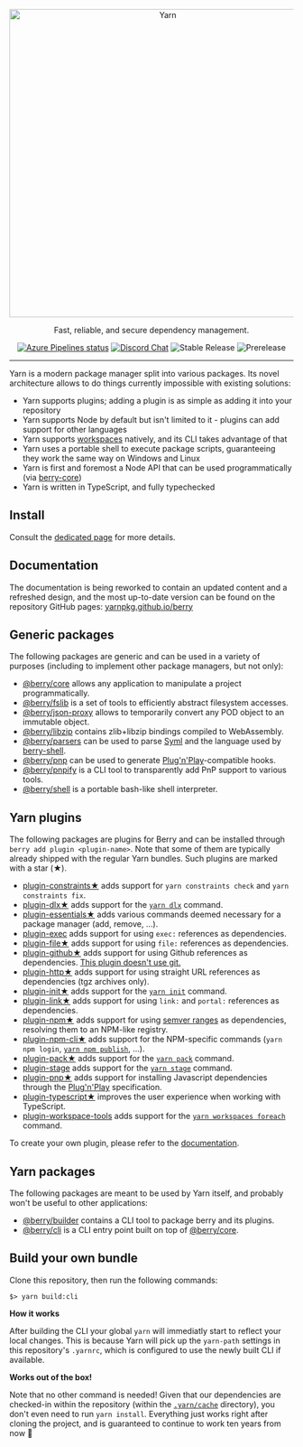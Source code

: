 <p align="center">
  <a href="https://yarnpkg.com/">
    <img alt="Yarn" src="https://github.com/yarnpkg/assets/blob/master/yarn-kitten-full.png?raw=true" width="546">
  </a>
</p>

<p align="center">
  Fast, reliable, and secure dependency management.
</p>

<p align="center">
  <a href="https://dev.azure.com/yarnpkg/berry/_build"><img alt="Azure Pipelines status" src="https://dev.azure.com/yarnpkg/berry/_apis/build/status/yarnpkg.berry"></a>
  <a href="https://discord.gg/yarnpkg"><img alt="Discord Chat" src="https://img.shields.io/discord/226791405589233664.svg"></a>
  <img alt="Stable Release" src="https://img.shields.io/github/release/yarnpkg/yarn.svg?style=flat">
  <img alt="Prerelease" src="https://img.shields.io/github/release-pre/yarnpkg/yarn.svg?style=flat">
</p>

---

Yarn is a modern package manager split into various packages. Its novel architecture allows to do things currently impossible with existing solutions:

- Yarn supports plugins; adding a plugin is as simple as adding it into your repository
- Yarn supports Node by default but isn't limited to it - plugins can add support for other languages
- Yarn supports [workspaces](https://yarnpkg.github.io/berry/features/workspaces) natively, and its CLI takes advantage of that
- Yarn uses a portable shell to execute package scripts, guaranteeing they work the same way on Windows and Linux
- Yarn is first and foremost a Node API that can be used programmatically (via [berry-core](packages/berry-core))
- Yarn is written in TypeScript, and fully typechecked

## Install

Consult the [dedicated page](https://yarnpkg.github.io/berry/getting-started/install) for more details.

## Documentation

The documentation is being reworked to contain an updated content and a refreshed design, and the most up-to-date version can be found on the repository GitHub pages: [yarnpkg.github.io/berry](http://yarnpkg.github.io/berry/)

## Generic packages

The following packages are generic and can be used in a variety of purposes (including to implement other package managers, but not only):

- [@berry/core](packages/berry-core) allows any application to manipulate a project programmatically.
- [@berry/fslib](packages/berry-fslib) is a set of tools to efficiently abstract filesystem accesses.
- [@berry/json-proxy](packages/berry-json-proxy) allows to temporarily convert any POD object to an immutable object.
- [@berry/libzip](packages/berry-libzip) contains zlib+libzip bindings compiled to WebAssembly.
- [@berry/parsers](packages/berry-parsers) can be used to parse [Syml]() and the language used by [berry-shell](packages/berry-shell).
- [@berry/pnp](packages/berry-pnp) can be used to generate [Plug'n'Play](https://yarnpkg.github.io/berry/features/pnp)-compatible hooks.
- [@berry/pnpify](packages/berry-pnpify) is a CLI tool to transparently add PnP support to various tools.
- [@berry/shell](packages/berry-shell) is a portable bash-like shell interpreter.

## Yarn plugins

The following packages are plugins for Berry and can be installed through `berry add plugin <plugin-name>`. Note that some of them are typically already shipped with the regular Yarn bundles. Such plugins are marked with a star (★).

- [plugin-constraints★](packages/plugin-constraints) adds support for `yarn constraints check` and `yarn constraints fix`.
- [plugin-dlx★](packages/plugin-dlx) adds support for the [`yarn dlx`](https://yarnpkg.github.io/berry/cli/dlx) command.
- [plugin-essentials★](packages/plugin-essentials) adds various commands deemed necessary for a package manager (add, remove, ...).
- [plugin-exec](packages/plugin-exec) adds support for using `exec:` references as dependencies.
- [plugin-file★](packages/plugin-file) adds support for using `file:` references as dependencies.
- [plugin-github★](packages/plugin-github) adds support for using Github references as dependencies. [This plugin doesn't use git.](https://stackoverflow.com/a/13636954/880703)
- [plugin-http★](packages/plugin-http) adds support for using straight URL references as dependencies (tgz archives only).
- [plugin-init★](packages/plugin-init) adds support for the [`yarn init`](https://yarnpkg.github.io/berry/cli/init) command.
- [plugin-link★](packages/plugin-link) adds support for using `link:` and `portal:` references as dependencies.
- [plugin-npm★](packages/plugin-npm) adds support for using [semver ranges]() as dependencies, resolving them to an NPM-like registry.
- [plugin-npm-cli★](packages/plugin-npm-cli) adds support for the NPM-specific commands (`yarn npm login`, [`yarn npm publish`](https://yarnpkg.github.io/berry/cli/npm/publish), ...).
- [plugin-pack★](packages/plugin-pack) adds support for the [`yarn pack`](https://yarnpkg.github.io/berry/cli/pack) command.
- [plugin-stage](packages/plugin-pack) adds support for the [`yarn stage`](https://yarnpkg.github.io/berry/cli/stage) command.
- [plugin-pnp★](packages/plugin-pnp) adds support for installing Javascript dependencies through the [Plug'n'Play](https://yarnpkg.github.io/berry/features/pnp) specification.
- [plugin-typescript★](packages/plugin-typescript) improves the user experience when working with TypeScript.
- [plugin-workspace-tools](packages/plugin-workspace-tools) adds support for the [`yarn workspaces foreach`](https://yarnpkg.github.io/berry/cli/workspaces/foreach) command.

To create your own plugin, please refer to the [documentation](https://yarnpkg.github.io/berry/features/plugins).

## Yarn packages

The following packages are meant to be used by Yarn itself, and probably won't be useful to other applications:

- [@berry/builder](packages/berry-builder) contains a CLI tool to package berry and its plugins.
- [@berry/cli](packages/berry-cli) is a CLI entry point built on top of [@berry/core](packages/berry-core).

## Build your own bundle

Clone this repository, then run the following commands:

```
$> yarn build:cli
```

**How it works**

After building the CLI your global `yarn` will immediatly start to reflect your local changes. This is because Yarn will pick up the `yarn-path` settings in this repository's `.yarnrc`, which is configured to use the newly built CLI if available.

**Works out of the box!**

Note that no other command is needed! Given that our dependencies are checked-in within the repository (within the [`.yarn/cache`](.yarn/cache) directory), you don't even need to run `yarn install`. Everything just works right after cloning the project, and is guaranteed to continue to work ten years from now 🙂

